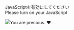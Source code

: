 JavaScriptを有効にしてください  
Please turn on your JavaScript

![](https://static.blahaj.zone/shonky/assets/transparent/Shonky.webp)You are precious. ❤️
